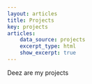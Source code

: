 ```yaml
---
layout: articles
title: Projects
key: projects
articles:
    data_source: projects
    excerpt_type: html
    show_excerpt: true
---
```


Deez are my projects